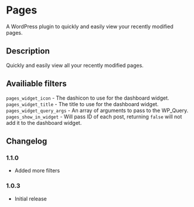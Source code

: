# Pages

A WordPress plugin to quickly and easily view your recently modified pages.

## Description

Quickly and easily view all your recently modified pages.

## Availiable filters

`pages_widget_icon` - The dashicon to use for the dashboard widget.
`pages_widget_title` - The title to use for the dashboard widget.
`pages_widget_query_args` - An array of arguments to pass to the WP_Query.
`pages_show_in_widget` - Will pass ID of each post, returning `false` will not add it to the dashboard widget.

## Changelog

### 1.1.0

* Added more filters

### 1.0.3

* Initial release
